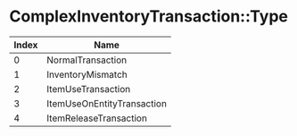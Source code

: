 # ComplexInventoryTransaction::Type

Index | Name
--- | ---
0 | NormalTransaction
1 | InventoryMismatch
2 | ItemUseTransaction
3 | ItemUseOnEntityTransaction
4 | ItemReleaseTransaction
